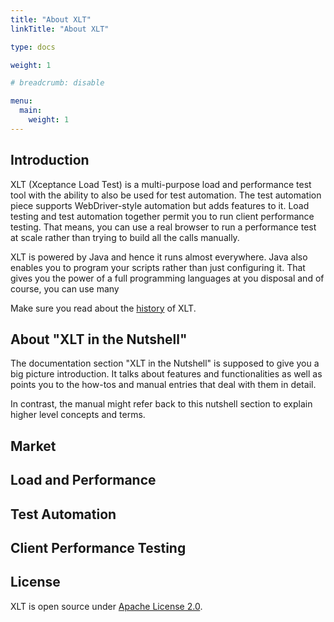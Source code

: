 ```yaml
---
title: "About XLT"
linkTitle: "About XLT"

type: docs

weight: 1

# breadcrumb: disable

menu:
  main:
    weight: 1
---
```


## Introduction
XLT (Xceptance Load Test) is a multi-purpose load and performance test tool with the ability to also be used for test automation. The test automation piece supports WebDriver-style automation but adds features to it. Load testing and test automation together permit you to run client performance testing. That means, you can use a real browser to run a performance test at scale rather than trying to build all the calls manually.

XLT is powered by Java and hence it runs almost everywhere. Java also enables you to program your scripts rather than just configuring it. That gives you the power of a full programming languages at you disposal and of course, you can use many 

Make sure you read about the [history](history) of XLT.

## About "XLT in the Nutshell"
The documentation section "XLT in the Nutshell" is supposed to give you a big picture introduction. It talks about features and functionalities as well as points you to the how-tos and manual entries that deal with them in detail.

In contrast, the manual might refer back to this nutshell section to explain higher level concepts and terms.

## Market

## Load and Performance


## Test Automation

## Client Performance Testing

## License
XLT is open source under [Apache License 2.0](https://opensource.org/licenses/Apache-2.0). 